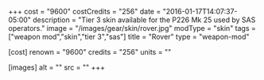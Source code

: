 +++
cost = "9600"
costCredits = "256"
date = "2016-01-17T14:07:37-05:00"
description = "Tier 3 skin available for the P226 Mk 25 used by SAS operators."
image = "/images/gear/skin/rover.jpg"
modType = "skin"
tags = ["weapon mod","skin","tier 3","sas"]
title = "Rover"
type = "weapon-mod"

[cost]
  renown = "9600"
  credits = "256"
  units = ""

[images]
  alt = ""
  src = ""
+++
